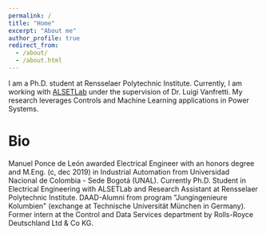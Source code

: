 ```yaml
---
permalink: /
title: "Home"
excerpt: "About me"
author_profile: true
redirect_from:
  - /about/
  - /about.html
---
```


I am a Ph.D. student at Rensselaer Polytechnic Institute. Currently, I am working with [ALSETLab](https://alsetlab.github.io/) under the supervision of Dr. Luigi Vanfretti. My research leverages Controls and Machine Learning applications in Power Systems.

Bio
====================

Manuel Ponce de León awarded Electrical Engineer with an honors degree and M.Eng. (c, dec 2019) in Industrial Automation from Universidad Nacional de Colombia - Sede Bogotá (UNAL). Currently Ph.D. Student in Electrical Engineering with ALSETLab and Research Assistant at Rensselaer Polytechnic Institute.
DAAD-Alumni from program "Jungingenieure Kolumbien" (exchange at Technische Universität München in Germany). Former intern at the Control and Data Services department by Rolls-Royce Deutschland Ltd & Co KG.
